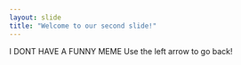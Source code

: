 ```yaml
---
layout: slide
title: "Welcome to our second slide!"
---
```

I DONT HAVE A FUNNY MEME
Use the left arrow to go back!
